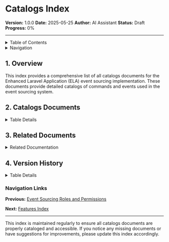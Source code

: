 # Catalogs Index

**Version:** 1.0.0
**Date:** 2025-05-25
**Author:** AI Assistant
**Status:** Draft
**Progress:** 0%

---

<details>
<summary>Table of Contents</summary>

- [1. Overview](#1-overview)
- [2. Catalogs Documents](#2-catalogs-documents)
- [3. Related Documents](#3-related-documents)
- [4. Version History](#4-version-history)

</details>

<details>
<summary>Navigation</summary>

**Main:**
[Home](../../../000-readme.md) |
[Documentation Index](../../../000-index.md) |
[Implementation Plan Index](../../000-index.md) |
[Event Sourcing Index](../000-index.md)

**You are here:**
[Home](../../../000-readme.md) >
[Documentation Index](../../../000-index.md) >
[Implementation Plan Index](../../000-index.md) >
[Event Sourcing Index](../000-index.md) >
**Catalogs Index**

</details>

## 1. Overview

This index provides a comprehensive list of all catalogs documents for the Enhanced Laravel Application (ELA) event sourcing implementation. These documents provide detailed catalogs of commands and events used in the event sourcing system.

## 2. Catalogs Documents

<details>
<summary>Table Details</summary>

| Document | Description |
| --- | --- |
| [010-command-catalog.md](./010-command-catalog.md) | Catalog of all commands used in the event sourcing implementation |
| [020-event-catalog.md](./020-event-catalog.md) | Catalog of all domain events used in the event sourcing implementation |

</details>

## 3. Related Documents

<details>
<summary>Related Documentation</summary>

| Document | Description |
| --- | --- |
| [Event Sourcing Overview](../010-overview.md) | Overview of event sourcing implementation |
| [Aggregates Index](../020-aggregates/000-index.md) | Aggregates that use commands and produce events |
| [Event Sourcing Projectors](../030-projectors.md) | Projectors that react to events |
| [Event Sourcing Reactors](../040-reactors.md) | Reactors that react to events |
| [Event Sourcing Implementation](../050-implementation.md) | Implementation details that use commands and events |
| [CQRS Integration](../120-integrations/010-cqrs-integration.md) | Integration of CQRS with event sourcing |
| [State Transitions](../110-features/040-state-transitions.md) | State transitions triggered by commands and events |

</details>

## 4. Version History

<details>
<summary>Table Details</summary>

| Version | Date | Changes | Author |
| --- | --- | --- | --- |
| 1.0.0 | 2025-05-25 | Initial version | AI Assistant |

</details>

### Navigation Links

**Previous:** [Event Sourcing Roles and Permissions](../090-roles-permissions.md)

**Next:** [Features Index](../110-features/000-index.md)

---

This index is maintained regularly to ensure all catalogs documents are properly cataloged and accessible. If you notice any missing documents or have suggestions for improvements, please update this index accordingly.
